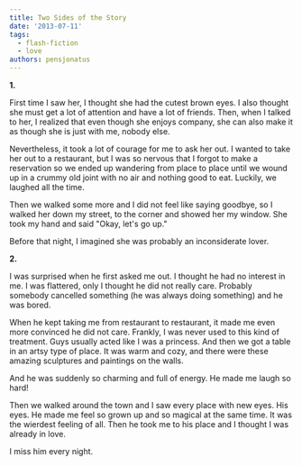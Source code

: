 ```yaml
---
title: Two Sides of the Story
date: '2013-07-11'
tags:
  - flash-fiction
  - love
authors: pensjonatus
---
```


**1.**

First time I saw her, I thought she had the cutest brown eyes. I also thought
she must get a lot of attention and have a lot of friends. Then, when I talked
to her, I realized that even though she enjoys company, she can also make it as
though she is just with me, nobody else.

<!-- truncate -->

Nevertheless, it took a lot of courage for me to ask her out. I wanted to take
her out to a restaurant, but I was so nervous that I forgot to make a
reservation so we ended up wandering from place to place until we wound up in a
crummy old joint with no air and nothing good to eat. Luckily, we laughed all
the time.

Then we walked some more and I did not feel like saying goodbye, so I walked her
down my street, to the corner and showed her my window. She took my hand and
said "Okay, let's go up."

Before that night, I imagined she was probably an inconsiderate lover.

**2.**

I was surprised when he first asked me out. I thought he had no interest in me.
I was flattered, only I thought he did not really care. Probably somebody
cancelled something (he was always doing something) and he was bored.

When he kept taking me from restaurant to restaurant, it made me even more
convinced he did not care. Frankly, I was never used to this kind of treatment.
Guys usually acted like I was a princess. And then we got a table in an artsy
type of place. It was warm and cozy, and there were these amazing sculptures and
paintings on the walls.

And he was suddenly so charming and full of energy. He made me laugh so hard!

Then we walked around the town and I saw every place with new eyes. His eyes. He
made me feel so grown up and so magical at the same time. It was the wierdest
feeling of all. Then he took me to his place and I thought I was already in
love.

I miss him every night.
